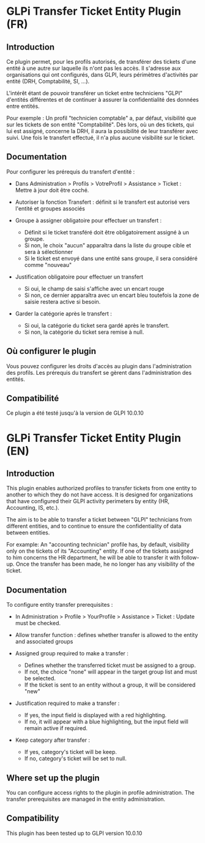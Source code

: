 # GLPi Transfer Ticket Entity Plugin (FR)

## Introduction

Ce plugin permet, pour les profils autorisés, de transférer des tickets d'une entité à une autre sur laquelle ils n'ont pas les accès.
Il s'adresse aux organisations qui ont configurés, dans GLPI, leurs périmètres d'activités par entité (DRH, Comptabilité, SI, ...).

L'intérêt étant de pouvoir transférer un ticket entre techniciens "GLPI" d'entités différentes et de continuer à assurer la confidentialité des données entre entités.

Pour exemple : 
Un profil "technicien comptable" a, par défaut, visibilité que sur les tickets de son entité "Comptabilité".
Dès lors, où un des tickets, qui lui est assigné, concerne la DRH, il aura la possibilité de leur transférer avec suivi.
Une fois le transfert effectué, il n'a plus aucune visibilité sur le ticket.

## Documentation

Pour configurer les prérequis du transfert d'entité :

- Dans Administration > Profils > VotreProfil > Assistance > Ticket : Mettre à jour doit être coché.

- Autoriser la fonction Transfert : définit si le transfert est autorisé vers l'entité et groupes associés
- Groupe à assigner obligatoire pour effectuer un transfert : 
	- Définit si le ticket transféré doit être obligatoirement assigné à un groupe.
	- Si non, le choix "aucun" apparaîtra dans la liste du groupe cible et sera à sélectionner
	- Si le ticket est envoyé dans une entité sans groupe, il sera considéré comme "nouveau"
- Justification obligatoire pour effectuer un transfert
	- Si oui, le champ de saisi s'affiche avec un encart rouge
	- Si non, ce dernier apparaîtra avec un encart bleu toutefois la zone de saisie restera active si besoin.
- Garder la catégorie après le transfert :
    - Si oui, la catégorie du ticket sera gardé après le transfert.
    - Si non, la catégorie du ticket sera remise à null.

## Où configurer le plugin

Vous pouvez configurer les droits d'accès au plugin dans l'administration des profils.
Les prérequis du transfert se gèrent dans l'administration des entités.

## Compatibilité

Ce plugin a été testé jusqu'à la version de GLPI 10.0.10

# GLPi Transfer Ticket Entity Plugin (EN)

## Introduction

This plugin enables authorized profiles to transfer tickets from one entity to another to which they do not have access.
It is designed for organizations that have configured their GLPI activity perimeters by entity (HR, Accounting, IS, etc.).

The aim is to be able to transfer a ticket between "GLPI" technicians from different entities, and to continue to ensure the confidentiality of data between entities.

For example: 
An "accounting technician" profile has, by default, visibility only on the tickets of its "Accounting" entity.
If one of the tickets assigned to him concerns the HR department, he will be able to transfer it with follow-up.
Once the transfer has been made, he no longer has any visibility of the ticket.

## Documentation

To configure entity transfer prerequisites :

- In Administration > Profile > YourProfile > Assistance > Ticket : Update must be checked.

- Allow transfer function : defines whether transfer is allowed to the entity and associated groups
- Assigned group required to make a transfer : 
    - Defines whether the transferred ticket must be assigned to a group.
    - If not, the choice "none" will appear in the target group list and must be selected.
    - If the ticket is sent to an entity without a group, it will be considered "new"
- Justification required to make a transfer :
    - If yes, the input field is displayed with a red highlighting.
    - If no, it will appear with a blue highlighting, but the input field will remain active if required.
- Keep category after transfer :
    - If yes, category's ticket will be keep.
    - If no, category's ticket will be set to null.

## Where set up the plugin

You can configure access rights to the plugin in profile administration.
The transfer prerequisites are managed in the entity administration.

## Compatibility

This plugin has been tested up to GLPI version 10.0.10